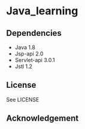 # Java_learning

## Dependencies

- Java 1.8 
- Jsp-api 2.0
- Servlet-api 3.0.1
- Jstl 1.2

## License

See LICENSE

## Acknowledgement

